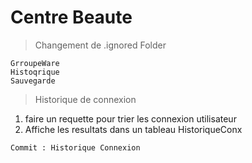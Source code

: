 Centre Beaute
=========

>Changement de .ignored Folder
```
GrroupeWare
Histoqrique
Sauvegarde
```

>Historique de connexion
1. faire un requette pour trier les connexion utilisateur
2. Affiche les resultats dans un tableau HistoriqueConx

`Commit : Historique Connexion`